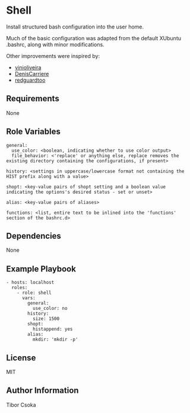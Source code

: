Shell
=========

Install structured bash configuration into the user home.

Much of the basic configuration was adapted from the default XUbuntu .bashrc, along with minor modifications.

Other improvements were inspired by:
- [vinioliveira](https://gist.github.com/vinioliveira/909111)
- [DenisCarriere](https://github.com/DenisCarriere/.bashrc.git)
- [redguardtoo](https://gist.github.com/redguardtoo/01868d7a13817c9845e8)

Requirements
------------

None

Role Variables
--------------

    general:
      use_color: <boolean, indicating whether to use color output>
      file_behavior: <'replace' or anything else, replace removes the existing directory containing the configurations, if present>

    history: <settings in uppercase/lowercase format not containing the HIST prefix along with a value>

    shopt: <key-value pairs of shopt setting and a boolean value indicating the options's desired status - set or unset>

    alias: <key-value pairs of aliases>

    functions: <list, entire text to be inlined into the 'functions' section of the bashrc.d>

Dependencies
------------

None

Example Playbook
----------------

    - hosts: localhost
      roles:
        - role: shell
          vars:
            general:
              use_color: no
            history:
              size: 1500
            shopt:
              histappend: yes
            alias:
              mkdir: 'mkdir -p'

License
-------

MIT

Author Information
------------------

Tibor Csoka
